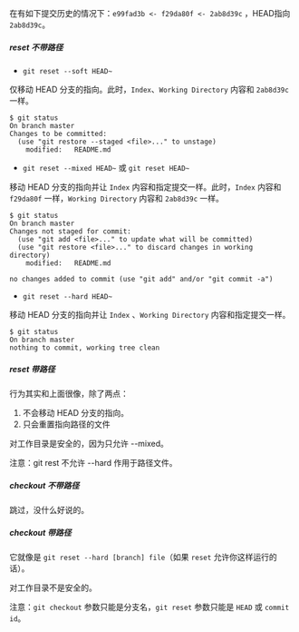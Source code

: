 在有如下提交历史的情况下：`e99fad3b <- f29da80f <- 2ab8d39c` ，HEAD指向`2ab8d39c`。

##### reset 不带路径

* `git reset --soft HEAD~`

仅移动 HEAD 分支的指向。此时，`Index`、`Working Directory` 内容和 `2ab8d39c` 一样。

```shell
$ git status
On branch master
Changes to be committed:
  (use "git restore --staged <file>..." to unstage)
	modified:   README.md
```

* `git reset --mixed HEAD~` 或 `git reset HEAD~`

移动 HEAD 分支的指向并让 `Index` 内容和指定提交一样。此时，`Index` 内容和 `f29da80f` 一样，`Working Directory` 内容和  `2ab8d39c` 一样。

```shell
$ git status
On branch master
Changes not staged for commit:
  (use "git add <file>..." to update what will be committed)
  (use "git restore <file>..." to discard changes in working directory)
	modified:   README.md

no changes added to commit (use "git add" and/or "git commit -a")
```

* `git reset --hard HEAD~`

移动 HEAD 分支的指向并让 `Index` 、`Working Directory` 内容和指定提交一样。

```shell
$ git status
On branch master
nothing to commit, working tree clean
```

##### reset 带路径

行为其实和上面很像，除了两点：

1. 不会移动 HEAD 分支的指向。
2. 只会重置指向路径的文件

对工作目录是安全的，因为只允许 --mixed。

注意：git rest 不允许 --hard 作用于路径文件。

##### checkout 不带路径

跳过，没什么好说的。

##### checkout 带路径

它就像是 `git reset --hard [branch] file`（如果 `reset` 允许你这样运行的话）。

对工作目录不是安全的。

注意：`git checkout` 参数只能是分支名，`git reset` 参数只能是 `HEAD` 或 `commit id`。

